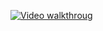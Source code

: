 [![Video walkthroug](https://img.youtube.com/vi/pb5oOWw91TI/0.jpg)](https://www.youtube.com/watch?v=pb5oOWw91TI)
